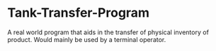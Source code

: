# Tank-Transfer-Program
A real world program that aids in the transfer of physical inventory of product. Would mainly be used by a terminal operator. 
